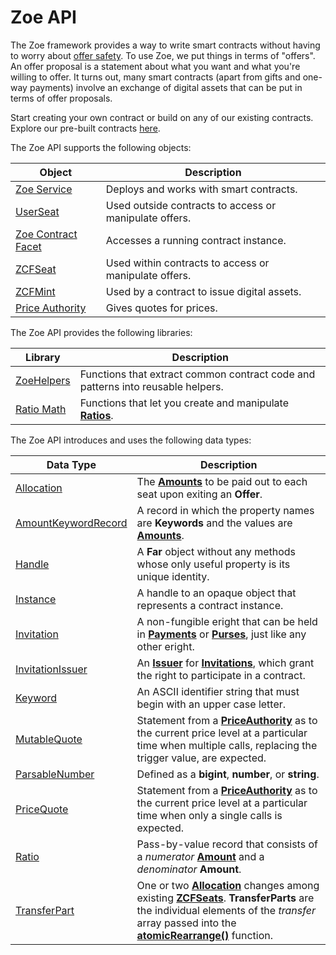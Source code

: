 # Zoe API

<Zoe-Version/>


The Zoe framework provides a way to write smart contracts without having to worry about [offer safety](/guides/zoe/offer-safety.md). 
To use Zoe, we put things in terms of "offers". An offer proposal is a statement about what you want and
what you're willing to offer. It turns out, many smart contracts (apart from gifts and one-way payments)
involve an exchange of digital assets that can be put in terms of offer proposals.

Start creating your own contract or build on any of our existing contracts.
Explore our pre-built contracts [here](/guides/zoe/contracts/README.md).

The Zoe API supports the following objects:

| Object | Description |
| --- | --- |
| [Zoe Service](./zoe.md) | Deploys and works with smart contracts. |
| [UserSeat](./user-seat.md) | Used outside contracts to access or manipulate offers. |
| [Zoe Contract Facet](./zoe-contract-facet.md) | Accesses a running contract instance. |
| [ZCFSeat](./zcfseat.md) | Used within contracts to access or manipulate offers. |
| [ZCFMint](./zcfmint.md) | Used by a contract to issue digital assets. |
| [Price Authority](./price-authority.md) | Gives quotes for prices. |


The Zoe API provides the following libraries:

| Library | Description |
| --- | --- |
| [ZoeHelpers](./zoe-helpers.md) | Functions that extract common contract code and patterns into reusable helpers. |
| [Ratio Math](./ratio-math.md) | Functions that let you create and manipulate **[Ratios](./zoe-data-types.md#ratio)**. |


The Zoe API introduces and uses the following data types:

| Data Type | Description |
| --- | --- |
| [Allocation](./zoe-data-types.md#allocation) | The **[Amounts](/reference/ertp-api/ertp-data-types.md#amount)** to be paid out to each seat upon exiting an **Offer**. |
| [AmountKeywordRecord](./zoe-data-types.md#amountkeywordrecord) | A record in which the property names are **Keywords** and the values are **[Amounts](/reference/ertp-api/ertp-data-types.md#amount)**. |
| [Handle](./zoe-data-types.md#handle) | A **Far** object without any methods whose only useful property is its unique identity. |
| [Instance](./zoe-data-types.md#instance) | A handle to an opaque object that represents a contract instance. |
| [Invitation](./zoe-data-types.md#invitation) | A non-fungible eright that can be held in **[Payments](/reference/ertp-api/payment.md)** or **[Purses](/reference/ertp-api/purse.md)**, just like any other eright. |
| [InvitationIssuer](./zoe-data-types.md#invitationissuer) | An **[Issuer](/reference/ertp-api/issuer.md)** for **[Invitations](./zoe-data-types.md#invitation)**, which grant the right to participate in a contract. |
| [Keyword](./zoe-data-types.md#keyword) | An ASCII identifier string that must begin with an upper case letter. |
| [MutableQuote](./zoe-data-types.md#mutablequote) | Statement from a **[PriceAuthority](./price-authority.md)** as to the current price level at a particular time when multiple calls, replacing the trigger value, are expected. |
| [ParsableNumber](./zoe-data-types.md#parsablenumber) | Defined as a **bigint**, **number**, or **string**. |
| [PriceQuote](./zoe-data-types.md#pricequote) | Statement from a **[PriceAuthority](./price-authority.md)** as to the current price level at a particular time when only a single calls is expected. |
| [Ratio](./zoe-data-types.md#ratio) | Pass-by-value record that consists of a *numerator* **[Amount](/reference/ertp-api/ertp-data-types.md#amount)** and a *denominator* **Amount**. |
| [TransferPart](./zoe-data-types.md#transferpart) | One or two **[Allocation](./zoe-data-types.md#allocation)** changes among existing **[ZCFSeats](./zcfseat.md)**. **TransferParts** are the individual elements of the *transfer* array passed into the **[atomicRearrange()](./zoe-helpers.md#atomicrearrange-zcf-transfers)** function. |





